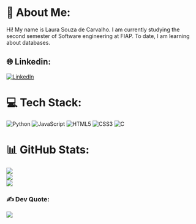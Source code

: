 # 💫 About Me:
Hi! My name is Laura Souza de Carvalho. I am currently studying the second semester of Software engineering at FIAP. To date, I am learning about databases.


## 🌐 Linkedin:
[![LinkedIn](https://img.shields.io/badge/LinkedIn-%230077B5.svg?logo=linkedin&logoColor=white)](https://linkedin.com/in/laurasdc) 

# 💻 Tech Stack:
![Python](https://img.shields.io/badge/python-3670A0?style=flat&logo=python&logoColor=ffdd54) ![JavaScript](https://img.shields.io/badge/javascript-%23323330.svg?style=flat&logo=javascript&logoColor=%23F7DF1E) ![HTML5](https://img.shields.io/badge/html5-%23E34F26.svg?style=flat&logo=html5&logoColor=white) ![CSS3](https://img.shields.io/badge/css3-%231572B6.svg?style=flat&logo=css3&logoColor=white) ![C](https://img.shields.io/badge/c-%2300599C.svg?style=flat&logo=c&logoColor=white)
# 📊 GitHub Stats:
![](https://github-readme-stats.vercel.app/api?username=laurasdc&theme=transparent&hide_border=false&include_all_commits=false&count_private=false)<br/>
![](https://github-readme-streak-stats.herokuapp.com/?user=laurasdc&theme=transparent&hide_border=false)<br/>
![](https://github-readme-stats.vercel.app/api/top-langs/?username=laurasdc&theme=transparent&hide_border=false&include_all_commits=false&count_private=false&layout=compact)

### ✍️ Dev Quote:
![](https://quotes-github-readme.vercel.app/api?type=horizontal&theme=radical)

